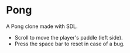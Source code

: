 # Pong
A Pong clone made with SDL. 

- Scroll to move the player's paddle (left side).
- Press the space bar to reset in case of a bug.
